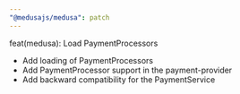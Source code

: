 ```yaml
---
"@medusajs/medusa": patch
---
```


feat(medusa): Load PaymentProcessors
- Add loading of PaymentProcessors
- Add PaymentProcessor support in the payment-provider
- Add backward compatibility for the PaymentService
